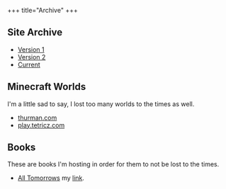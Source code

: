+++
title="Archive"
+++

## Site Archive

* [Version 1](https://www.tetricz.com/archive/v1/)
* [Version 2](https://www.tetricz.com/archive/v2/)
* [Current](https://www.tetricz.com/)

## Minecraft Worlds

I'm a little sad to say, I lost too many worlds to the times as well.

* [thurman.com](https://link.us1.storjshare.io/s/junn32rj5yje4ejc2sn3j5yt242q/minecraft-worlds/thurman/thurman_latest.tar.gz?download=1)
* [play.tetricz.com](https://link.us1.storjshare.io/s/junn32rj5yje4ejc2sn3j5yt242q/minecraft-worlds/tetricz/tetricz_latest.tar.gz?download=1)

## Books

These are books I'm hosting in order for them to not be lost to the times.

* [All Tomorrows](https://drive.google.com/file/d/0ByV5-S712cg8Tk1vQWVFZVM5S28/view?resourcekey=0-f0n8tTyFknuKmWvLl6gYFQ) my [link](https://link.us1.storjshare.io/s/jvh6kbc3pdgqzpt5pxls3or55nsq/files/books/alltomorrows.pdf?download=1).
